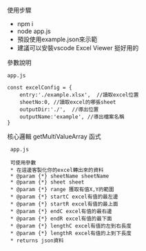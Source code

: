 使用步驟
- npm i
- node app.js
- 預設使用example.json來示範
- 建議可以安裝vscode Excel Viewer 挺好用的

參數說明
```
app.js

const excelConfig = {
    entry:'./example.xlsx',  //讀取excel位置
    sheetNo:0, //讀取excel的哪張sheet
    outputDir:'./',  //導出位置
    outputName:'example', //導出檔案名稱
}
```
核心邏輯 getMultiValueArray 函式
```
 app.js

 可使用參數
 * 在這邊客製化你的excel轉出來的資料
 * @param {*} sheetName sheetName
 * @param {*} sheet sheet
 * @param {*} range 獲取有值X,Y的範圍
 * @param {*} startC excel有值的最左邊
 * @param {*} startR excel有值的最上面
 * @param {*} endC excel有值的最右邊
 * @param {*} endR excel有值的最下面
 * @param {*} lengthC excel有值的左到右長度
 * @param {*} lengthR excel有值的上到下長度
 * returns json資料

```
